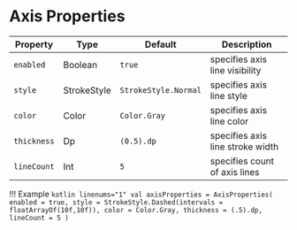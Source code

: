 # Axis Properties

| Property    | Type        | Default              | Description                      |
|-------------|-------------|----------------------|----------------------------------|
| `enabled`   | Boolean     | `true`               | specifies axis line visibility   |
| `style`     | StrokeStyle | `StrokeStyle.Normal` | specifies axis line style        |
| `color`     | Color       | `Color.Gray`         | specifies axis line color        |
| `thickness` | Dp          | `(0.5).dp`           | specifies axis line stroke width |
| `lineCount` | Int         | `5`                  | specifies count of axis lines    |

!!! Example
    ```kotlin linenums="1"
    val axisProperties = AxisProperties(
    enabled = true,
    style = StrokeStyle.Dashed(intervals = floatArrayOf(10f,10f)),
    color = Color.Gray,
    thickness = (.5).dp,
    lineCount = 5
    )
    ```